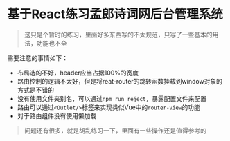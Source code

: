 # 基于React练习孟郎诗词网后台管理系统

> 这只是个暂时的练习，里面好多东西写的不太规范，只写了一些基本的用法，功能也不全

需要注意的事情如下：
- 布局选的不好，header应当占据100%的宽度
- 路由控制的逻辑不太好，但是将reat-router的跳转函数挂载到window对象的方式是不错的
- 没有使用文件夹别名，可以通过`npm run reject`，暴露配置文件来配置
- 路由可以通过`<Outlet/>`标签来实现类似Vue中的`router-view`的功能
- 对于路由组件没有使用懒加载

> 问题还有很多，就是胡乱练习一下，里面有一些操作还是值得参考的


